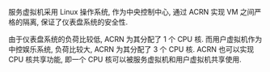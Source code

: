 
服务虚拟机采用 Linux 操作系统, 作为中央控制中心, 通过 ACRN 实现 VM 之间严格的隔离, 保证了仪表盘系统的安全性.

由于仪表盘系统的负荷比较低, ACRN 为其分配了 1 个 CPU 核. 而用户虚拟机作为中控娱乐系统, 负荷比较大, ACRN 为其分配了 3 个 CPU 核. ACRN 也可以实现 CPU 核共享功能, 即一个 CPU 核可以被服务虚拟机和用户虚拟机共享使用.

